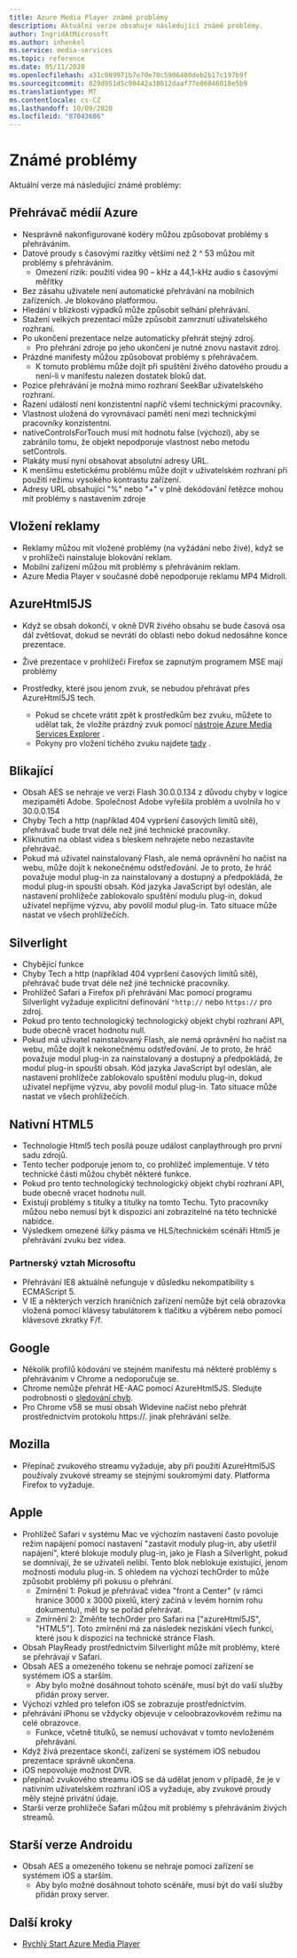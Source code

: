 ```yaml
---
title: Azure Media Player známé problémy
description: Aktuální verze obsahuje následující známé problémy.
author: IngridAtMicrosoft
ms.author: inhenkel
ms.service: media-services
ms.topic: reference
ms.date: 05/11/2020
ms.openlocfilehash: a31c089971b7e70e70c5906480deb2b17c197b9f
ms.sourcegitcommit: 829d951d5c90442a38012daaf77e86046018e5b9
ms.translationtype: MT
ms.contentlocale: cs-CZ
ms.lasthandoff: 10/09/2020
ms.locfileid: "87043606"
---
```

# <a name="known-issues"></a>Známé problémy #

Aktuální verze má následující známé problémy:

## <a name="azure-media-player"></a>Přehrávač médií Azure ##

- Nesprávně nakonfigurované kodéry můžou způsobovat problémy s přehráváním.
- Datové proudy s časovými razítky většími než 2 ^ 53 můžou mít problémy s přehráváním.
  - Omezení rizik: použití videa 90 – kHz a 44,1-kHz audio s časovými měřítky
- Bez zásahu uživatele není automatické přehrávání na mobilních zařízeních. Je blokováno platformou.
- Hledání v blízkosti výpadků může způsobit selhání přehrávání.
- Stažení velkých prezentací může způsobit zamrznutí uživatelského rozhraní.
- Po ukončení prezentace nelze automaticky přehrát stejný zdroj.
  - Pro přehrání zdroje po jeho ukončení je nutné znovu nastavit zdroj.
- Prázdné manifesty můžou způsobovat problémy s přehrávačem.
  - K tomuto problému může dojít při spuštění živého datového proudu a není-li v manifestu nalezen dostatek bloků dat.
- Pozice přehrávání je možná mimo rozhraní SeekBar uživatelského rozhraní.
- Řazení událostí není konzistentní napříč všemi technickými pracovníky.
- Vlastnost uložená do vyrovnávací paměti není mezi technickými pracovníky konzistentní.
- nativeControlsForTouch musí mít hodnotu false (výchozí), aby se zabránilo tomu, že objekt nepodporuje vlastnost nebo metodu setControls.
- Plakáty musí nyní obsahovat absolutní adresy URL.
- K menšímu estetickému problému může dojít v uživatelském rozhraní při použití režimu vysokého kontrastu zařízení.
- Adresy URL obsahující "%" nebo "+" v plně dekódování řetězce mohou mít problémy s nastavením zdroje

## <a name="ad-insertion"></a>Vložení reklamy ##

- Reklamy můžou mít vložené problémy (na vyžádání nebo živé), když se v prohlížeči nainstaluje blokování reklam.
- Mobilní zařízení můžou mít problémy s přehráváním reklam.
- Azure Media Player v současné době nepodporuje reklamu MP4 Midroll.

## <a name="azurehtml5js"></a>AzureHtml5JS ##

- Když se obsah dokončí, v okně DVR živého obsahu se bude časová osa dál zvětšovat, dokud se nevrátí do oblasti nebo dokud nedosáhne konce prezentace.
- Živé prezentace v prohlížeči Firefox se zapnutým programem MSE mají problémy

- Prostředky, které jsou jenom zvuk, se nebudou přehrávat přes AzureHtml5JS tech.
  - Pokud se chcete vrátit zpět k prostředkům bez zvuku, můžete to udělat tak, že vložíte prázdný zvuk pomocí [nástroje Azure Media Services Explorer](https://aka.ms/amse) .
  - Pokyny pro vložení tichého zvuku najdete [tady](../previous/media-services-advanced-encoding-with-mes.md#silent_audio) .

## <a name="flash"></a>Blikající ##

- Obsah AES se nehraje ve verzi Flash 30.0.0.134 z důvodu chyby v logice mezipaměti Adobe. Společnost Adobe vyřešila problém a uvolnila ho v 30.0.0.154
- Chyby Tech a http (například 404 vypršení časových limitů sítě), přehrávač bude trvat déle než jiné technické pracovníky.
- Kliknutím na oblast videa s bleskem nehrajete nebo nezastavíte přehrávač.
- Pokud má uživatel nainstalovaný Flash, ale nemá oprávnění ho načíst na webu, může dojít k nekonečnému odstřeďování. Je to proto, že hráč považuje modul plug-in za nainstalovaný a dostupný a předpokládá, že modul plug-in spouští obsah. Kód jazyka JavaScript byl odeslán, ale nastavení prohlížeče zablokovalo spuštění modulu plug-in, dokud uživatel nepřijme výzvu, aby povolil modul plug-in. Tato situace může nastat ve všech prohlížečích.  

## <a name="silverlight"></a>Silverlight ##

- Chybějící funkce
- Chyby Tech a http (například 404 vypršení časových limitů sítě), přehrávač bude trvat déle než jiné technické pracovníky.
- Prohlížeč Safari a Firefox při přehrávání Mac pomocí programu Silverlight vyžaduje explicitní definování `"http://` nebo `https://` pro zdroj.
- Pokud pro tento technologický technologický objekt chybí rozhraní API, bude obecně vracet hodnotu null.
- Pokud má uživatel nainstalovaný Flash, ale nemá oprávnění ho načíst na webu, může dojít k nekonečnému odstřeďování. Je to proto, že hráč považuje modul plug-in za nainstalovaný a dostupný a předpokládá, že modul plug-in spouští obsah. Kód jazyka JavaScript byl odeslán, ale nastavení prohlížeče zablokovalo spuštění modulu plug-in, dokud uživatel nepřijme výzvu, aby povolil modul plug-in. Tato situace může nastat ve všech prohlížečích.  

## <a name="native-html5"></a>Nativní HTML5 ##

- Technologie Html5 tech posílá pouze událost canplaythrough pro první sadu zdrojů.
- Tento techer podporuje jenom to, co prohlížeč implementuje.  V této technické části můžou chybět některé funkce.  
- Pokud pro tento technologický technologický objekt chybí rozhraní API, bude obecně vracet hodnotu null.
- Existují problémy s titulky a titulky na tomto Techu. Tyto pracovníky můžou nebo nemusí být k dispozici ani zobrazitelné na této technické nabídce.
- Výsledkem omezené šířky pásma ve HLS/technickém scénáři Html5 je přehrávání zvuku bez videa.

### <a name="microsoft"></a>Partnerský vztah Microsoftu ###

- Přehrávání IE8 aktuálně nefunguje v důsledku nekompatibility s ECMAScript 5.
- V IE a některých verzích hraničních zařízení nemůže být celá obrazovka vložená pomocí klávesy tabulátorem k tlačítku a výběrem nebo pomocí klávesové zkratky F/f.

## <a name="google"></a>Google ##

- Několik profilů kódování ve stejném manifestu má některé problémy s přehráváním v Chrome a nedoporučuje se.
- Chrome nemůže přehrát HE-AAC pomocí AzureHtml5JS. Sledujte podrobnosti o [sledování chyb](https://bugs.chromium.org/p/chromium/issues/detail?id=534301).
- Pro Chrome v58 se musí obsah Widevine načíst nebo přehrát prostřednictvím protokolu https://. jinak přehrávání selže.

## <a name="mozilla"></a>Mozilla ##

- Přepínač zvukového streamu vyžaduje, aby při použití AzureHtml5JS používaly zvukové streamy se stejnými soukromými daty. Platforma Firefox to vyžaduje.

## <a name="apple"></a>Apple ##

- Prohlížeč Safari v systému Mac ve výchozím nastavení často povoluje režim napájení pomocí nastavení "zastavit moduly plug-in, aby ušetřil napájení", které blokuje moduly plug-in, jako je Flash a Silverlight, pokud se domnívají, že se uživateli nelíbí. Tento blok neblokuje existující, jenom možnosti modulu plug-in. S ohledem na výchozí techOrder to může způsobit problémy při pokusu o přehrání.
  - Zmírnění 1: Pokud je přehrávač videa "front a Center" (v rámci hranice 3000 x 3000 pixelů, který začíná v levém horním rohu dokumentu), měl by se pořád přehrávat.
  - Zmírnění 2: Změňte techOrder pro Safari na ["azureHtml5JS", "HTML5"]. Toto zmírnění má za následek nezískání všech funkcí, které jsou k dispozici na technické stránce Flash.
- Obsah PlayReady prostřednictvím Silverlight může mít problémy, které se přehrávají v Safari.
- Obsah AES a omezeného tokenu se nehraje pomocí zařízení se systémem iOS a starším.
  - Aby bylo možné dosáhnout tohoto scénáře, musí být do vaší služby přidán proxy server.
- Výchozí vzhled pro telefon iOS se zobrazuje prostřednictvím.
- přehrávání iPhonu se vždycky objevuje v celoobrazovkovém režimu na celé obrazovce.
  - Funkce, včetně titulků, se nemusí uchovávat v tomto nevloženém přehrávání.
- Když živá prezentace skončí, zařízení se systémem iOS nebudou prezentace správně ukončena.
- iOS nepovoluje možnost DVR.
- přepínač zvukového streamu iOS se dá udělat jenom v případě, že je v nativním uživatelském rozhraní iOS a vyžaduje, aby zvukové proudy měly stejné privátní údaje.
- Starší verze prohlížeče Safari můžou mít problémy s přehráváním živých streamů.

## <a name="older-android"></a>Starší verze Androidu ##

- Obsah AES a omezeného tokenu se nehraje pomocí zařízení se systémem iOS a starším.
  - Aby bylo možné dosáhnout tohoto scénáře, musí být do vaší služby přidán proxy server.

## <a name="next-steps"></a>Další kroky ##

- [Rychlý Start Azure Media Player](azure-media-player-quickstart.md)
